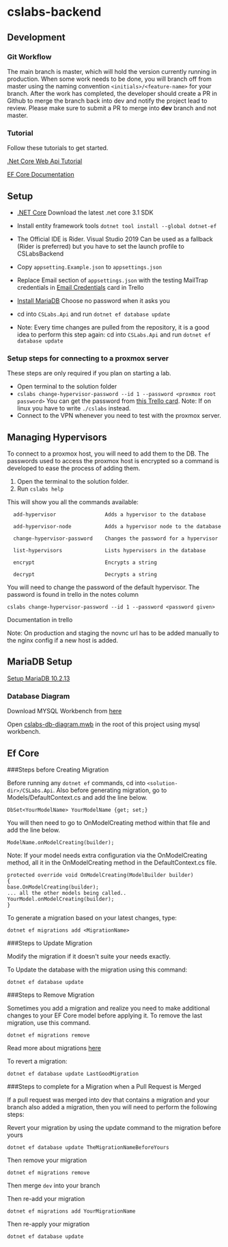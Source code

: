 # cslabs-backend

## Development

### Git Workflow

The main branch is master, which will hold the version currently running in production.
When some work needs to be done, you will branch off from master using the
naming convention `<initials>/<feature-name>` for your branch.
After the work has completed, the developer should create a PR in Github to merge the branch back into dev and notify the project lead
to review. Please make sure to submit a PR to merge into **dev** branch and not master.

### Tutorial

Follow these tutorials to get started.

[.Net Core Web Api Tutorial](https://docs.microsoft.com/en-us/aspnet/core/tutorials/first-web-api?view=aspnetcore-2.2&tabs=visual-studio)

[EF Core Documentation](https://docs.microsoft.com/en-us/ef/core/)

## Setup

* [.NET Core](https://dotnet.microsoft.com/download) Download the latest .net core 3.1 SDK
* Install entity framework tools `dotnet tool install --global dotnet-ef`
* The Official IDE is Rider. Visual Studio 2019 Can be used as a fallback (Rider is preferred) but you have to set the launch profile to CSLabsBackend
* Copy `appsetting.Example.json` to `appsettings.json`
* Replace Email section of `appsettings.json` with the testing MailTrap credentials in [Email Credentials](https://trello.com/c/ytg2ndaX) card in Trello
* [Install MariaDB](#MariaDB-Setup) Choose no password when it asks you
* cd into `CSLabs.Api` and run `dotnet ef database update`

* Note: Every time changes are pulled from the repository, it is a good idea to perform this
  step again: cd into `CSLabs.Api` and run `dotnet ef database update`


### Setup steps for connecting to a proxmox server

These steps are only required if you plan on starting a lab.

* Open terminal to the solution folder
* `cslabs change-hypervisor-password --id 1 --password <proxmox root password>` You can get the password from
  [this Trello card](https://trello.com/c/WFFm6iwa). Note: If on linux you have to write `./cslabs` instead.
* Connect to the VPN whenever you need to test with the proxmox server.


## Managing Hypervisors

To connect to a proxmox host, you will need to add them to the DB. The passwords used to
access the proxmox host is encrypted so a command is developed to ease the process of adding them.

1. Open the terminal to the solution folder.
2. Run `cslabs help`

This will show you all the commands available:

```
  add-hypervisor                Adds a hypervisor to the database

  add-hypervisor-node           Adds a hypervisor node to the database

  change-hypervisor-password    Changes the password for a hypervisor

  list-hypervisors              Lists hypervisors in the database

  encrypt                       Encrypts a string

  decrypt                       Decrypts a string
```

You will need to change the password of the default hypervisor. The password is found in trello in the notes column

```
cslabs change-hypervisor-password --id 1 --password <password given>
```

Documentation in trello

Note: On production and staging the novnc url has to be added manually to the nginx config if a new host is added.

## MariaDB Setup

[Setup MariaDB 10.2.13](https://downloads.mariadb.org/interstitial/mariadb-10.2.13/winx64-packages/mariadb-10.2.13-winx64.msi/from/http%3A//ftp.hosteurope.de/mirror/archive.mariadb.org/)

### Database Diagram

Download MYSQL Workbench from [here](https://dev.mysql.com/get/Downloads/MySQLGUITools/mysql-workbench-community-8.0.17-winx64.msi)

Open [cslabs-db-diagram.mwb](./cslabs-db-diagram.mwb) in the root of this project using mysql workbench.


## Ef Core

###Steps before Creating Migration

Before running any `dotnet ef` commands, cd into `<solution-dir>/CSLabs.Api`.
Also before generating migration, go to  Models/DefaultContext.cs and
add the line below.

```
DbSet<YourModelName> YourModelName {get; set;}
```

You will then need to go to OnModelCreating method within that file
and add the line below.

```
ModelName.onModelCreating(builder); 
```

Note: If your model needs extra configuration via the OnModelCreating method, 
all it in the OnModelCreating method in the DefaultContext.cs file.

```
protected override void OnModelCreating(ModelBuilder builder)
{
base.OnModelCreating(builder);
... all the other models being called..
YourModel.onModelCreating(builder);
}
```

To generate a migration based on your latest changes, type:

```
dotnet ef migrations add <MigrationName>
``` 

###Steps to Update Migration

Modify the migration if it doesn't suite your needs exactly.

To Update the database with the migration using this command:

```
dotnet ef database update
```

###Steps to Remove Migration

Sometimes you add a migration and realize you need to make additional changes to your EF Core model before applying it. To remove the last migration, use this command.

```
dotnet ef migrations remove
```

Read more about migrations [here](https://docs.microsoft.com/en-us/ef/core/managing-schemas/migrations)

To revert a migration:

```
dotnet ef database update LastGoodMigration
```

###Steps to complete for a Migration when a Pull Request is Merged

If a pull request was merged into dev that contains a migration and your branch also added a migration, then you will need
to perform the following steps:

Revert your migration by using the update command to the migration before yours

```
dotnet ef database update TheMigrationNameBeforeYours
```

Then remove your migration

```
dotnet ef migrations remove
```
Then merge `dev` into your branch

Then re-add your migration

```
dotnet ef migrations add YourMigrationName
```

Then re-apply your migration

```
dotnet ef database update
```

